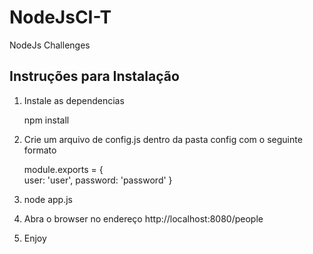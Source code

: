 # NodeJsCI-T
NodeJs Challenges

## Instruções para Instalação

1. Instale as dependencias

    npm install
    
2. Crie um arquivo de config.js dentro da pasta config com o seguinte formato

    module.exports = {  
        user: 'user', 
        password: 'password'
    }

3. node app.js

4. Abra o browser no endereço http://localhost:8080/people

5. Enjoy